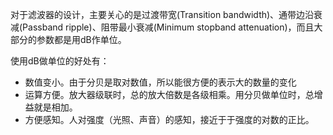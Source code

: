对于滤波器的设计，主要关心的是过渡带宽(Transition bandwidth)、通带边沿衰减(Passband ripple)、阻带最小衰减(Minimum stopband attenuation)，而且大部分的参数都是用dB作单位。

使用dB做单位的好处有：

- 数值变小。由于分贝是取对数值，所以能很方便的表示大的数量的变化
- 运算方便。放大器级联时，总的放大倍数是各级相乘。用分贝做单位时，总增益就是相加。
- 方便感知。人对强度（光照、声音）的感知，接近于于强度的对数的正比。

